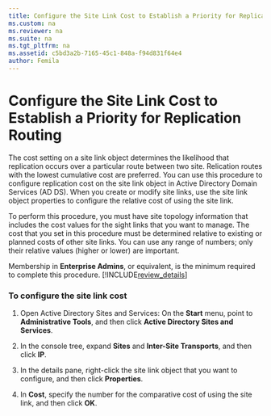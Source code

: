 ```yaml
---
title: Configure the Site Link Cost to Establish a Priority for Replication Routing
ms.custom: na
ms.reviewer: na
ms.suite: na
ms.tgt_pltfrm: na
ms.assetid: c5bd3a2b-7165-45c1-848a-f94d831f64e4
author: Femila
---
```

# Configure the Site Link Cost to Establish a Priority for Replication Routing
  The cost setting on a site link object determines the likelihood that replication occurs over a particular route between two site. Relication routes with the lowest cumulative cost are preferred. You can use this procedure to configure replication cost on the site link object in Active Directory Domain Services \(AD DS\). When you create or modify site links, use the site link object properties to configure the relative cost of using the site link.  
  
 To perform this procedure, you must have site topology information that includes the cost values for the sight links that you want to manage. The cost that you set in this procedure must be determined relative to existing or planned costs of other site links. You can use any range of numbers; only their relative values \(higher or lower\) are important.  
  
 Membership in **Enterprise Admins**, or equivalent, is the minimum required to complete this procedure. [!INCLUDE[review_details](../Token/review_details_md.md)]  
  
### To configure the site link cost  
  
1.  Open Active Directory Sites and Services: On the **Start** menu, point to **Administrative Tools**, and then click **Active Directory Sites and Services**.  
  
2.  In the console tree, expand **Sites** and **Inter\-Site Transports**, and then click **IP**.  
  
3.  In the details pane, right\-click the site link object that you want to configure, and then click **Properties**.  
  
4.  In **Cost**, specify the number for the comparative cost of using the site link, and then click **OK**.  
  
  